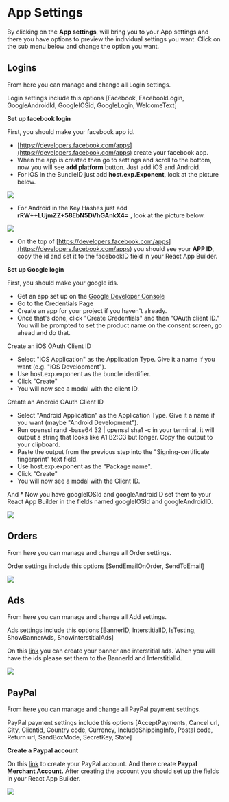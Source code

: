# App Settings

By clicking on the **App settings**, will bring you to your App settings and there you have options to preview the individual settings you want. Click on the sub menu below and change the option you want.

## Logins

From here you can manage and change all Login settings.

Login settings include this options \[Facebook, FacebookLogin, GoogleAndroidId, GoogleIOSid, GoogleLogin, WelcomeText\]

**Set up facebook login**

First, you should make your facebook app id.

* [https://developers.facebook.com/apps](https://developers.facebook.com/apps) create your facebook app.
* When the app is created then go to settings and scroll to the bottom, now you will see **add platform** button. Just add iOS and Android.
* For iOS in the BundleID just add **host.exp.Exponent**, look at the picture below.

![](../.gitbook/assets/obsb8yc0zqxbivbvinlcntb55r8poajxa9cmmukh.png)

* For Android in the Key Hashes just add **rRW++LUjmZZ+58EbN5DVhGAnkX4=** , look at the picture below.

![](../.gitbook/assets/okwaoj58by3kbf7ayydhecv8z0bycixhb3jn7pbw.png)

* On the top of [https://developers.facebook.com/apps](https://developers.facebook.com/apps) you should see your **APP ID**, copy the id and set it to the facebookID field in your React App Builder.

**Set up Google login**

First, you should make your google ids.

* Get an app set up on the [Google Developer Console](https://console.developers.google.com/apis/credentials?pli=1)
* Go to the Credentials Page
* Create an app for your project if you haven't already. 
* Once that's done, click "Create Credentials" and then "OAuth client ID." You will be prompted to set the product name on the consent screen, go ahead and do that. 

Create an iOS OAuth Client ID

* Select "iOS Application" as the Application Type. Give it a name if you want \(e.g. "iOS Development"\). 
* Use host.exp.exponent as the bundle identifier. 
* Click "Create" 
* You will now see a modal with the client ID.

Create an Android OAuth Client ID

* Select "Android Application" as the Application Type. Give it a name if you want \(maybe "Android Development"\). 
* Run openssl rand -base64 32 \| openssl sha1 -c in your terminal, it will output a string that looks like A1:B2:C3 but longer. Copy the output to your clipboard. 
* Paste the output from the previous step into the "Signing-certificate fingerprint" text field. 
* Use host.exp.exponent as the "Package name". 
* Click "Create" 
* You will now see a modal with the Client ID. 

And \* Now you have googleIOSId and googleAndroidID set them to your React App Builder in the fields named googleIOSId and googleAndroidID.

![](../.gitbook/assets/v6fk5inaa2ikn0skgcabrsao5b4cjeeldsj76ao9.png)

## Orders

From here you can manage and change all Order settings.

Order settings include this options \[SendEmailOnOrder, SendToEmail\]

![](../.gitbook/assets/gjnuq1ewxcdtvzddg5vtyfya7twpttzizjirb8ei.png)

## Ads

From here you can manage and change all Add settings.

Ads settings include this options \[BannerID, InterstitialID, IsTesting, ShowBannerAds, ShowinterstitialAds\]

On this [link](https://admob.google.com/home/) you can create your banner and interstitial ads. When you will have the ids please set them to the BannerId and InterstitialId.

![](../.gitbook/assets/ndalbtsj79jxf9g75gs8scm7cqe9rv6e8wcltzqt.png)

## PayPal

From here you can manage and change all PayPal payment settings.

PayPal payment settings include this options \[AcceptPayments, Cancel url, City, Clientid, Country code, Currency, IncludeShippingInfo, Postal code, Return url, SandBoxMode, SecretKey, State\]

**Create a Paypal account**

On this [link](https://developer.paypal.com/developer/accounts/) to create your PayPal account. And there create **Paypal Merchant Account.** After creating the account you should set up the fields in your React App Builder.

![](../.gitbook/assets/9crxtxhp4q7wdwzb4jbrce9qpujmikaf9bum8g1f.png)

